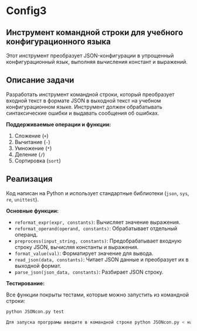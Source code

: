 # Config3

## Инструмент командной строки для учебного конфигурационного языка

Этот инструмент преобразует JSON-конфигурации в упрощенный конфигурационный язык, выполняя вычисления констант и выражений.

## Описание задачи

Разработать инструмент командной строки, который преобразует входной текст в формате JSON в выходной текст на учебном конфигурационном языке. Инструмент должен обрабатывать синтаксические ошибки и выдавать сообщения об ошибках.


**Поддерживаемые операции и функции:**

1. Сложение (`+`)
2. Вычитание (`-`)
3. Умножение (`*`)
4. Деление (`/`)
5. Сортировка (`sort`)


## Реализация

Код написан на Python и использует стандартные библиотеки (`json`, `sys`, `re`, `unittest`).

**Основные функции:**

* `reformat_expr(expr, constants)`: Вычисляет значение выражения.
* `reformat_operand(operand, constants)`: Обрабатывает отдельный операнд.
* `preprocess(input_string, constants)`:  Предобрабатывает входную строку JSON, вычисляя константы и выражения.
* `format_value(val)`: Форматирует значение для вывода.
* `read_json(data, constants)`:  Читает JSON данные и преобразует их в выходной формат.
* `parse_json(json_data, constants)`: Разбирает JSON строку.


**Тестирование:**

Все функции покрыты тестами, которые можно запустить из командной строки:

```bash
python JSONcon.py test

Для запуска прогррамы введите в командной строке python JSONcon.py < название_вашего_файла.json > output.conf

